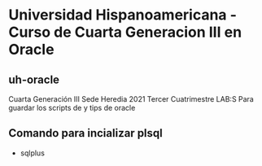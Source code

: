 # Universidad Hispanoamericana - Curso de Cuarta Generacion III en Oracle

## uh-oracle
Cuarta Generación III Sede Heredia 2021 Tercer Cuatrimestre LAB:S
Para guardar los scripts de y tips de oracle


## Comando para incializar plsql 
- sqlplus

